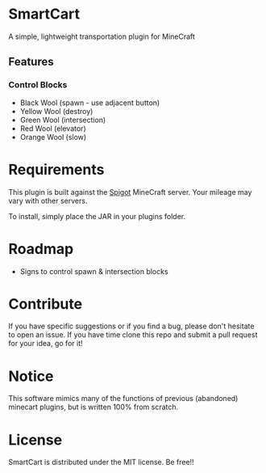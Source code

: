 # SmartCart
A simple, lightweight transportation plugin for MineCraft


## Features
### Control Blocks
- Black Wool (spawn - use adjacent button)
- Yellow Wool (destroy)
- Green Wool (intersection)
- Red Wool (elevator)
- Orange Wool (slow)

# Requirements
This plugin is built against the [Spigot](http://www.spigotmc.org) MineCraft server.  Your mileage may vary with other servers.

To install, simply place the JAR in your plugins folder.

# Roadmap
- Signs to control spawn & intersection blocks

# Contribute
If you have specific suggestions or if you find a bug, please don't hesitate to open an issue.  If you have time clone this repo and submit a pull request for your idea, go for it!

# Notice
This software mimics many of the functions of previous (abandoned) minecart plugins, but is written 100% from scratch.

# License
SmartCart is distributed under the MIT license.  Be free!!
